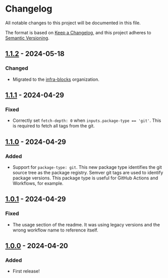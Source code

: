 # Changelog

All notable changes to this project will be documented in this file.

The format is based on [Keep a Changelog](https://keepachangelog.com/en/1.1.0/),
and this project adheres to [Semantic Versioning](https://semver.org/spec/v2.0.0.html).

## [1.1.2] - 2024-05-18

### Changed

- Migrated to the [infra-blocks](https://github.com/infra-blocks) organization.

## [1.1.1] - 2024-04-29

### Fixed

- Correctly set `fetch-depth: 0` when `inputs.package-type == 'git'`. This is required to fetch all tags from the git.

## [1.1.0] - 2024-04-29

### Added

- Support for `package-type: git`. This new package type identifies the git source tree as the package registry.
Semver git tags are used to identify package versions. This package type is useful for GitHub Actions and Workflows,
for example.

## [1.0.1] - 2024-04-29

### Fixed

- The usage section of the readme. It was using legacy versions and the wrong workflow name to reference itself.

## [1.0.0] - 2024-04-20

### Added

- First release!

[1.1.2]: https://github.com/infra-blocks/check-has-changelog-version-matching-semver-increment-workflow/compare/v1.1.1...v1.1.2
[1.1.1]: https://github.com/infra-blocks/check-has-changelog-version-matching-semver-increment-workflow/compare/v1.1.0...v1.1.1
[1.1.0]: https://github.com/infra-blocks/check-has-changelog-version-matching-semver-increment-workflow/compare/v1.0.1...v1.1.0
[1.0.1]: https://github.com/infra-blocks/check-has-changelog-version-matching-semver-increment-workflow/compare/v1.0.0...v1.0.1
[1.0.0]: https://github.com/infra-blocks/check-has-changelog-version-matching-semver-increment-workflow/releases/tag/v1.0.0
